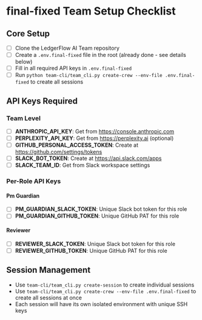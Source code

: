 # final-fixed Team Setup Checklist

## Core Setup

- [ ] Clone the LedgerFlow AI Team repository
- [ ] Create a `.env.final-fixed` file in the root (already done - see details below)
- [ ] Fill in all required API keys in `.env.final-fixed`
- [ ] Run `python team-cli/team_cli.py create-crew --env-file .env.final-fixed` to create all sessions

## API Keys Required

### Team Level

- [ ] **ANTHROPIC_API_KEY**: Get from https://console.anthropic.com
- [ ] **PERPLEXITY_API_KEY**: Get from https://perplexity.ai (optional)
- [ ] **GITHUB_PERSONAL_ACCESS_TOKEN**: Create at https://github.com/settings/tokens
- [ ] **SLACK_BOT_TOKEN**: Create at https://api.slack.com/apps
- [ ] **SLACK_TEAM_ID**: Get from Slack workspace settings

### Per-Role API Keys

#### Pm Guardian

- [ ] **PM_GUARDIAN_SLACK_TOKEN**: Unique Slack bot token for this role
- [ ] **PM_GUARDIAN_GITHUB_TOKEN**: Unique GitHub PAT for this role

#### Reviewer

- [ ] **REVIEWER_SLACK_TOKEN**: Unique Slack bot token for this role
- [ ] **REVIEWER_GITHUB_TOKEN**: Unique GitHub PAT for this role

## Session Management

- Use `team-cli/team_cli.py create-session` to create individual sessions
- Use `team-cli/team_cli.py create-crew --env-file .env.final-fixed` to create all sessions at once
- Each session will have its own isolated environment with unique SSH keys
